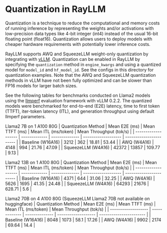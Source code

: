 # Quantization in RayLLM

Quantization is a technique to reduce the computational and memory costs of running inference by representing the weights and/or activations with low-precision data types like 4-bit integer (int4) instead of the usual 16-bit floating point (float16).
Quantization allows users to deploy models with cheaper hardware requirements with potentially lower inference costs. 

RayLLM supports AWQ and SqueezeLLM weight-only quantization by integrating with [vLLM](https://github.com/vllm-project/vllm). Quantization can be enabled in RayLLM by specifying the `quantization` method in `engine_kwargs` and using a quantized model for `model_id` and `hf_model_id`. See the configs in this directory for quantization examples. Note that the AWQ and SqueezeLLM quantization methods in vLLM have not been fully optimized and can be slower than FP16 models for larger batch sizes. 

See the following tables for benchmarks conducted on Llama2 models using the [llmperf](https://github.com/ray-project/llmperf/) evaluation framework with vLLM 0.2.2. The quantized models were benchmarked for end-to-end (E2E) latency, time to first token (TTFT), iter-token latency (ITL), and generation throughput using default llmperf parameters.

Llama2 7B on 1 A100 80G
| Quantization Method | Mean E2E (ms) | Mean TTFT (ms) | Mean ITL (ms/token) | Mean Throughput (tok/s) |
| ------------------- | ------------- | -------------- | ------------------- | ----------------------- |
| Baseline (W16A16)   | 3212          | 362            | 18.81               | 53.44                   |
| AWQ (W4A16)         | 4148          | 994            | 21.76               | 47.09                   |
| SqueezeLLM (W4A16)  | 42372         | 13857          | 109.77              | 9.13                    |

Llama2 13B on 1 A100 80G
| Quantization Method | Mean E2E (ms) | Mean TTFT (ms) | Mean ITL (ms/token) | Mean Throughput (tok/s) |
| ------------------- | ------------- | -------------- | ------------------- | ----------------------- |
| Baseline (W16A16)   | 4371          | 644            | 31.06               | 32.25                   |
| AWQ (W4A16)         | 5626          | 1695           | 41.35               | 24.48                   |
| SqueezeLLM (W4A16)  | 64293         | 21676          | 628.71              | 5.6                     |

Llama2 70B on 4 A100 80G (SqueezeLLM Llama2 70B not available on huggingface)
| Quantization Method | Mean E2E (ms) | Mean TTFT (ms) | Mean ITL (ms/token) | Mean Throughput (tok/s) |
| ------------------- | ------------- | -------------- | ------------------- | ----------------------- |
| Baseline (W16A16)   | 8048          | 1073           | 58.1                | 17.26                   |
| AWQ (W4A16)         | 9902          | 2174           | 69.64               | 14.4                    |
